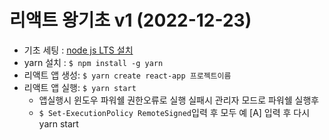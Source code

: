 # 리액트 왕기초 v1 (2022-12-23)

- 기초 세팅 : [node js LTS 설치](https://nodejs.org/en/)
- yarn 설치 : `$ npm install -g yarn`
- 리액트 앱 생성: `$ yarn create react-app 프로젝트이름`
- 리액트 앱 실행: `$ yarn start`
   - 앱실행시 윈도우 파워쉘 권한오류로 실행 실패시 관리자 모드로 파워쉘 실행후
   - `$ Set-ExecutionPolicy RemoteSigned`입력 후 모두 예 [A] 입력 후 다시 yarn start
